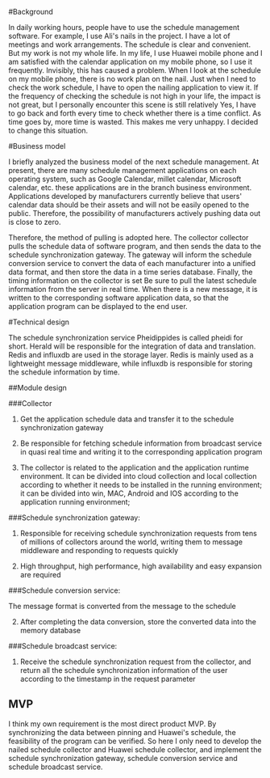 #Background

In daily working hours, people have to use the schedule management software. For example, I use Ali's nails in the project. I have a lot of meetings and work arrangements. The schedule is clear and convenient. But my work is not my whole life. In my life, I use Huawei mobile phone and I am satisfied with the calendar application on my mobile phone, so I use it frequently. Invisibly, this has caused a problem. When I look at the schedule on my mobile phone, there is no work plan on the nail. Just when I need to check the work schedule, I have to open the nailing application to view it. If the frequency of checking the schedule is not high in your life, the impact is not great, but I personally encounter this scene is still relatively Yes, I have to go back and forth every time to check whether there is a time conflict. As time goes by, more time is wasted. This makes me very unhappy. I decided to change this situation.



#Business model



I briefly analyzed the business model of the next schedule management. At present, there are many schedule management applications on each operating system, such as Google Calendar, millet calendar, Microsoft calendar, etc. these applications are in the branch business environment. Applications developed by manufacturers currently believe that users' calendar data should be their assets and will not be easily opened to the public. Therefore, the possibility of manufacturers actively pushing data out is close to zero.

Therefore, the method of pulling is adopted here. The collector collector pulls the schedule data of software program, and then sends the data to the schedule synchronization gateway. The gateway will inform the schedule conversion service to convert the data of each manufacturer into a unified data format, and then store the data in a time series database. Finally, the timing information on the collector is set Be sure to pull the latest schedule information from the server in real time. When there is a new message, it is written to the corresponding software application data, so that the application program can be displayed to the end user.



#Technical design

The schedule synchronization service Pheidippides is called pheidi for short. Herald will be responsible for the integration of data and translation. Redis and influxdb are used in the storage layer. Redis is mainly used as a lightweight message middleware, while influxdb is responsible for storing the schedule information by time.

##Module design

###Collector

1. Get the application schedule data and transfer it to the schedule synchronization gateway

2. Be responsible for fetching schedule information from broadcast service in quasi real time and writing it to the corresponding application program

3. The collector is related to the application and the application runtime environment. It can be divided into cloud collection and local collection according to whether it needs to be installed in the running environment; it can be divided into win, MAC, Android and IOS according to the application running environment;

###Schedule synchronization gateway:

1. Responsible for receiving schedule synchronization requests from tens of millions of collectors around the world, writing them to message middleware and responding to requests quickly

2. High throughput, high performance, high availability and easy expansion are required

###Schedule conversion service:

The message format is converted from the message to the schedule

2. After completing the data conversion, store the converted data into the memory database

###Schedule broadcast service:

1. Receive the schedule synchronization request from the collector, and return all the schedule synchronization information of the user according to the timestamp in the request parameter



## MVP

I think my own requirement is the most direct product MVP. By synchronizing the data between pinning and Huawei's schedule, the feasibility of the program can be verified. So here I only need to develop the nailed schedule collector and Huawei schedule collector, and implement the schedule synchronization gateway, schedule conversion service and schedule broadcast service.